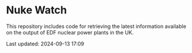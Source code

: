 # Nuke Watch

This repository includes code for retrieving the latest information available on the output of EDF nuclear power plants in the UK.

Last updated: 2024-09-13 17:09